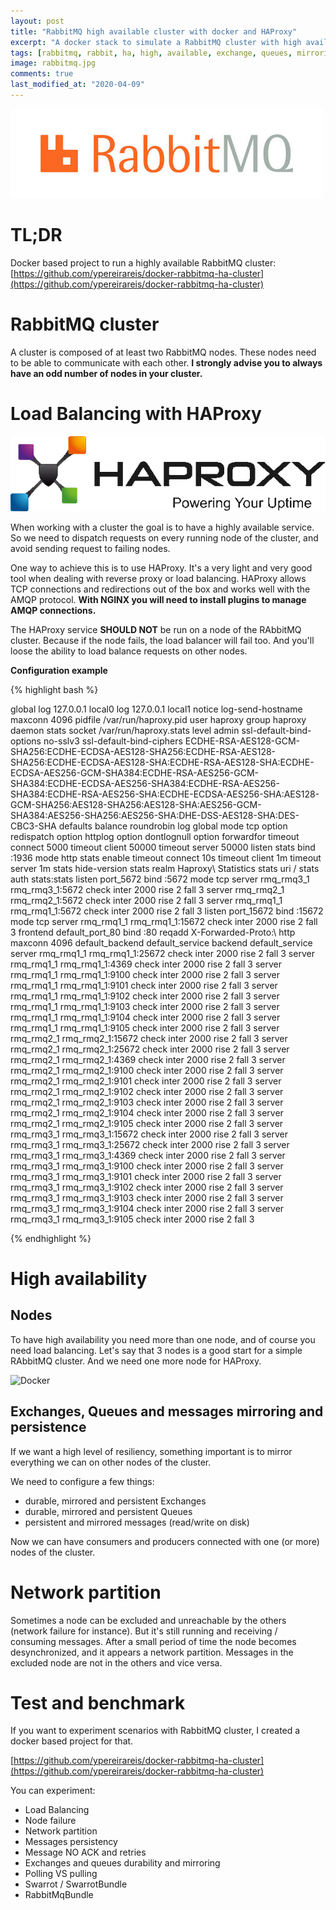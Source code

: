 ```yaml
---
layout: post
title: "RabbitMQ high available cluster with docker and HAProxy"
excerpt: "A docker stack to simulate a RabbitMQ cluster with high availability. HAProxy for load balancing, multi nodes, nodes failure, network partition,..."
tags: [rabbitmq, rabbit, ha, high, available, exchange, queues, mirroring, cluster, haproxy, swarrot, oldsound, symfony, node, nodes, persistancy, durable]
image: rabbitmq.jpg
comments: true
last_modified_at: "2020-04-09"
---
```


![Docker](/images/posts/rabbitmq.jpg)

# TL;DR

Docker based project to run a highly available RabbitMQ cluster:
[https://github.com/ypereirareis/docker-rabbitmq-ha-cluster](https://github.com/ypereirareis/docker-rabbitmq-ha-cluster)

# RabbitMQ cluster

A cluster is composed of at least two RabbitMQ nodes. These nodes need to be able to communicate with each other.
**I strongly advise you to always have an odd number of nodes in your cluster.**

# Load Balancing with HAProxy

![Docker](/images/posts/haproxy.gif)

When working with a cluster the goal is to have a highly available service.
So we need to dispatch requests on every running node of the cluster, and avoid sending request to failing nodes.

One way to achieve this is to use HAProxy. It's a very light and very good tool when dealing with reverse proxy or load balancing.
HAProxy allows TCP connections and redirections out of the box and works well with the AMQP protocol.
**With NGINX you will need to install plugins to manage AMQP connections.**

The HAProxy service **SHOULD NOT** be run on a node of the RAbbitMQ cluster. Because if the node fails, the load balancer will fail too.
And you'll  loose the ability to load balance requests on other nodes.

**Configuration example**

{% highlight bash %}

global
  log 127.0.0.1 local0
  log 127.0.0.1 local1 notice
  log-send-hostname
  maxconn 4096
  pidfile /var/run/haproxy.pid
  user haproxy
  group haproxy
  daemon
  stats socket /var/run/haproxy.stats level admin
  ssl-default-bind-options no-sslv3
  ssl-default-bind-ciphers ECDHE-RSA-AES128-GCM-SHA256:ECDHE-ECDSA-AES128-SHA256:ECDHE-RSA-AES128-SHA256:ECDHE-ECDSA-AES128-SHA:ECDHE-RSA-AES128-SHA:ECDHE-ECDSA-AES256-GCM-SHA384:ECDHE-RSA-AES256-GCM-SHA384:ECDHE-ECDSA-AES256-SHA384:ECDHE-RSA-AES256-SHA384:ECDHE-RSA-AES256-SHA:ECDHE-ECDSA-AES256-SHA:AES128-GCM-SHA256:AES128-SHA256:AES128-SHA:AES256-GCM-SHA384:AES256-SHA256:AES256-SHA:DHE-DSS-AES128-SHA:DES-CBC3-SHA
defaults
  balance roundrobin
  log global
  mode tcp
  option redispatch
  option httplog
  option dontlognull
  option forwardfor
  timeout connect 5000
  timeout client 50000
  timeout server 50000
listen stats
  bind :1936
  mode http
  stats enable
  timeout connect 10s
  timeout client 1m
  timeout server 1m
  stats hide-version
  stats realm Haproxy\ Statistics
  stats uri /
  stats auth stats:stats
listen port_5672
  bind :5672
  mode tcp
  server rmq_rmq3_1 rmq_rmq3_1:5672 check inter 2000 rise 2 fall 3
  server rmq_rmq2_1 rmq_rmq2_1:5672 check inter 2000 rise 2 fall 3
  server rmq_rmq1_1 rmq_rmq1_1:5672 check inter 2000 rise 2 fall 3
listen port_15672
  bind :15672
  mode tcp
  server rmq_rmq1_1 rmq_rmq1_1:15672 check inter 2000 rise 2 fall 3
frontend default_port_80
  bind :80
  reqadd X-Forwarded-Proto:\ http
  maxconn 4096
  default_backend default_service
backend default_service
  server rmq_rmq1_1 rmq_rmq1_1:25672 check inter 2000 rise 2 fall 3
  server rmq_rmq1_1 rmq_rmq1_1:4369 check inter 2000 rise 2 fall 3
  server rmq_rmq1_1 rmq_rmq1_1:9100 check inter 2000 rise 2 fall 3
  server rmq_rmq1_1 rmq_rmq1_1:9101 check inter 2000 rise 2 fall 3
  server rmq_rmq1_1 rmq_rmq1_1:9102 check inter 2000 rise 2 fall 3
  server rmq_rmq1_1 rmq_rmq1_1:9103 check inter 2000 rise 2 fall 3
  server rmq_rmq1_1 rmq_rmq1_1:9104 check inter 2000 rise 2 fall 3
  server rmq_rmq1_1 rmq_rmq1_1:9105 check inter 2000 rise 2 fall 3
  server rmq_rmq2_1 rmq_rmq2_1:15672 check inter 2000 rise 2 fall 3
  server rmq_rmq2_1 rmq_rmq2_1:25672 check inter 2000 rise 2 fall 3
  server rmq_rmq2_1 rmq_rmq2_1:4369 check inter 2000 rise 2 fall 3
  server rmq_rmq2_1 rmq_rmq2_1:9100 check inter 2000 rise 2 fall 3
  server rmq_rmq2_1 rmq_rmq2_1:9101 check inter 2000 rise 2 fall 3
  server rmq_rmq2_1 rmq_rmq2_1:9102 check inter 2000 rise 2 fall 3
  server rmq_rmq2_1 rmq_rmq2_1:9103 check inter 2000 rise 2 fall 3
  server rmq_rmq2_1 rmq_rmq2_1:9104 check inter 2000 rise 2 fall 3
  server rmq_rmq2_1 rmq_rmq2_1:9105 check inter 2000 rise 2 fall 3
  server rmq_rmq3_1 rmq_rmq3_1:15672 check inter 2000 rise 2 fall 3
  server rmq_rmq3_1 rmq_rmq3_1:25672 check inter 2000 rise 2 fall 3
  server rmq_rmq3_1 rmq_rmq3_1:4369 check inter 2000 rise 2 fall 3
  server rmq_rmq3_1 rmq_rmq3_1:9100 check inter 2000 rise 2 fall 3
  server rmq_rmq3_1 rmq_rmq3_1:9101 check inter 2000 rise 2 fall 3
  server rmq_rmq3_1 rmq_rmq3_1:9102 check inter 2000 rise 2 fall 3
  server rmq_rmq3_1 rmq_rmq3_1:9103 check inter 2000 rise 2 fall 3
  server rmq_rmq3_1 rmq_rmq3_1:9104 check inter 2000 rise 2 fall 3
  server rmq_rmq3_1 rmq_rmq3_1:9105 check inter 2000 rise 2 fall 3

{% endhighlight %}

# High availability

## Nodes

To have high availability you need more than one node, and of course you need load balancing.
Let's say that 3 nodes is a good start for a simple RAbbitMQ cluster.
And we need one more node for HAProxy.

![Docker](https://github.com/ypereirareis/docker-rabbitmq-ha-cluster/raw/master/img/rabbitmq.png)

## Exchanges, Queues and messages mirroring and persistence

If we want a high level of resiliency, something important is to mirror everything we can on other nodes of the cluster.

We need to configure a few things:

* durable, mirrored and persistent Exchanges
* durable, mirrored and persistent Queues
* persistent and mirrored messages (read/write on disk)

Now we can have consumers and producers connected with one (or more) nodes of the cluster.

# Network partition

Sometimes a node can be excluded and unreachable by the others (network failure for instance).
But it's still running and receiving / consuming messages.
After a small period of time the node becomes desynchronized, and it appears a network partition.
Messages in the excluded node are not in the others and vice versa.

# Test and benchmark

If you want to experiment scenarios with RabbitMQ cluster, I created a docker based project for that.

[https://github.com/ypereirareis/docker-rabbitmq-ha-cluster](https://github.com/ypereirareis/docker-rabbitmq-ha-cluster)

You can experiment:

* Load Balancing
* Node failure
* Network partition
* Messages persistency
* Message NO ACK and retries
* Exchanges and queues durability and mirroring
* Polling VS pulling
* Swarrot / SwarrotBundle
* RabbitMqBundle














